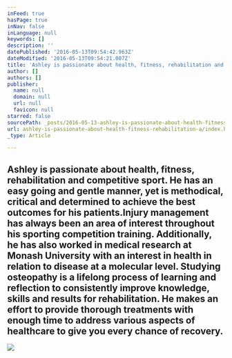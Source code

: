```yaml
---
inFeed: true
hasPage: true
inNav: false
inLanguage: null
keywords: []
description: ''
datePublished: '2016-05-13T09:54:42.963Z'
dateModified: '2016-05-13T09:54:21.007Z'
title: 'Ashley is passionate about health, fitness, rehabilitation and competitive sport. He has an easy going and gentle manner, yet is methodical, critical and determined to achieve the best outcomes for his patients.Injury management has always been an area of interest throughout his sporting competition training. Additionally, he has also worked in medical research at Monash University with an interest in health in relation to disease at a molecular level. Studying osteopathy is a lifelong process of learning and reflection to consistently improve knowledge, skills and results for rehabilitation. He makes an effort to provide thorough treatments with enough time to address various aspects of healthcare to give you every chance of recovery.'
author: []
authors: []
publisher:
  name: null
  domain: null
  url: null
  favicon: null
starred: false
sourcePath: _posts/2016-05-13-ashley-is-passionate-about-health-fitness-rehabilitation-a.md
url: ashley-is-passionate-about-health-fitness-rehabilitation-a/index.html
_type: Article

---
```

## Ashley is passionate about health, fitness, rehabilitation and competitive sport. He has an easy going and gentle manner, yet is methodical, critical and determined to achieve the best outcomes for his patients.Injury management has always been an area of interest throughout his sporting competition training. Additionally, he has also worked in medical research at Monash University with an interest in health in relation to disease at a molecular level. Studying osteopathy is a lifelong process of learning and reflection to consistently improve knowledge, skills and results for rehabilitation. He makes an effort to provide thorough treatments with enough time to address various aspects of healthcare to give you every chance of recovery.
![](https://the-grid-user-content.s3-us-west-2.amazonaws.com/d72e22dc-0aa1-4772-9f4c-7f06dec94d09.jpg)